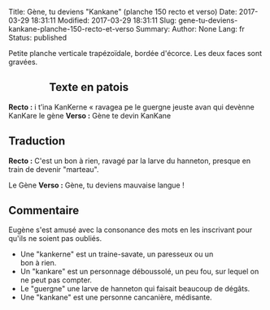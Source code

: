 Title: Gène, tu deviens "Kankane" (planche 150 recto et verso)
Date: 2017-03-29 18:31:11
Modified: 2017-03-29 18:31:11
Slug: gene-tu-deviens-kankane-planche-150-recto-et-verso
Summary: 
Author: None
Lang: fr
Status: published

Petite planche verticale trapézoïdale, bordée d'écorce. Les deux faces sont gravées.

<figure class="image-block" style="float: left;">
  <img alt="" src="{static}/images/planche_150_recto.png">
  <figcaption style="max-width: 367px"></figcaption>
</figure>



## Texte en patois
**Recto :** i t’ina KanKerne  « ravagea pe le guergne jeuste avan qui devènne KanKare  	  le  gène
**Verso :**  Gène te devin KanKane

## Traduction
**Recto :**  C'est un bon à rien, ravagé par la larve du hanneton, presque en train de devenir "marteau".

Le Gène
**Verso :**  Gène, tu deviens mauvaise langue !


## Commentaire
Eugène s'est amusé avec la consonance des mots en les inscrivant pour qu'ils ne soient pas oubliés.
<figure class="image-block" style="float: right;">
  <img alt="" src="{static}/images/planche_150_verso.png">
  <figcaption style="max-width: 334px"></figcaption>
</figure>

- Une "kankerne" est un traine-savate, un paresseux ou un bon à rien.
- Un "kankare" est un personnage déboussolé, un peu fou, sur lequel on ne peut pas compter.
- Le "guergne" une larve de hanneton qui faisait beaucoup de dégâts.
- Une "kankane" est une personne cancanière, médisante.


